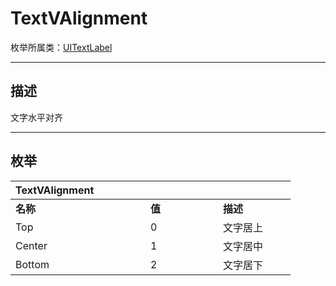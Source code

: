 
# TextVAlignment

枚举所属类：[UITextLabel](/Api/Class/Scene/SceneUITextInput.md) 

------------------------------------------------------------------------------------------
## 描述

文字水平对齐

------------------------------------------------------------------------------------------
## 枚举

|<div style="width:200px">TextVAlignment</div>|<div style="width:100px"></div>|<div style="width:100px"></div>|
|:---   |:---|:---|
|**名称**   |**值**  |**描述**|
|Top   |0   |文字居上|
|Center|1   |文字居中|
|Bottom  |2   |文字居下|